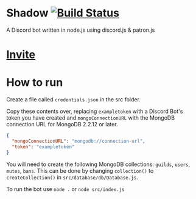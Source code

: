 # Shadow [![Build Status](https://github.com/FozzieHi/Shadow/workflows/CI/badge.svg)](https://github.com/FozzieHi/Shadow/actions)
A Discord bot written in node.js using discord.js &amp; patron.js

# [Invite](https://shdw.cc)

# How to run
Create a file called `credentials.json` in the src folder.

Copy these contents over, replacing `exampletoken` with a Discord Bot's token you have created and `mongoConnectionURL` with the MongoDB connection URL for MongoDB 2.2.12 or later.
```json
{
  "mongoConnectionURL": "mongodb://connection-url",
  "token": "exampletoken"
}
```

You will need to create the following MongoDB collections: `guilds`, `users`, `mutes`, `bans`. This can be done by changing `collection()` to `createCollection()` in `src/database/db/Database.js`.

To run the bot use `node .` or `node src/index.js`
